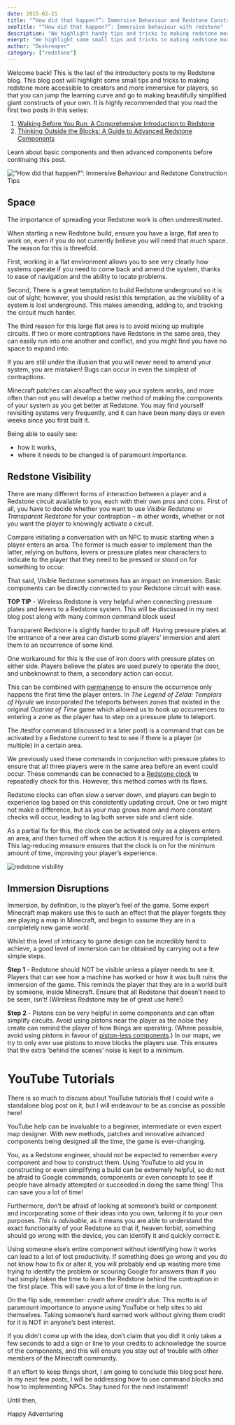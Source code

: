 ```yaml
---
date: 2015-02-21
title: "“How did that happen?”: Immersive Behaviour and Redstone Construction Tips"
seoTitle: "“How did that happen?”: Immersive behaviour with redstone"
description: "We highlight handy tips and tricks to making redstone more accessible to creators and more immersive for players."
exerpt: "We highlight some small tips and tricks to making redstone more accessible to creators and more immersive for players, so that you can jump the learning curve and start making beautifully simplified redstone constructs."
author: "Duskreaper"
category: ["redstone"]
---
```


Welcome back! This is the last of the introductory posts to my Redstone blog. This blog post will highlight some small tips and tricks to making redstone more accessible to creators and more immersive for players, so that you can jump the learning curve and go to making beautifully simplified giant constructs of your own. It is highly recommended that you read the first two posts in this series:

1. [Walking Before You Run: A Comprehensive Introduction to Redstone](/blog/redstone/walking-before-you-run-a-comprehensive-introduction-to-redstone/)
2. [Thinking Outside the Blocks: A Guide to Advanced Redstone Components](/blog/redstone/thinking-outside-the-blocks-a-guide-to-advanced-redstone-components/)

Learn about basic components and then advanced components before continuing this post.

![“How did that happen?”: Immersive Behaviour and Redstone Construction Tips](/blog/posts/immersivebehaviourandredstonecontructiontips/immersivebehaviour.png)

## Space

The importance of spreading your Redstone work is often underestimated.

When starting a new Redstone build, ensure you have a large, flat area to work on, even if you do not currently believe you will need that much space. The reason for this is threefold.

First, working in a flat environment allows you to see very clearly how systems operate if you need to come back and amend the system, thanks to ease of navigation and the ability to locate problems.

Second, There is a great temptation to build Redstone underground so it is out of sight; however, you should resist this temptation, as the visibility of a system is lost underground. This makes amending, adding to, and tracking the circuit much harder.

The third reason for this large flat area is to avoid mixing up multiple circuits. If two or more contraptions have Redstone in the same area, they can easily run into one another and conflict, and you might find you have no space to expand into.

If you are still under the illusion that you will never need to amend your system, you are mistaken! Bugs can occur in even the simplest of contraptions.

Minecraft patches can alsoaffect the way your system works, and more often than not you will develop a better method of making the components of your system as you get better at Redstone. You may find yourself revisiting systems very frequently, and it can have been many days or even weeks since you first built it.

Being able to easily see:

- how it works,
- where it needs to be changed is of paramount importance.

## Redstone Visibility

There are many different forms of interaction between a player and a Redstone circuit available to you, each with their own pros and cons. First of all, you have to decide whether you want to use _Visible Redstone_ or _Transparent Redstone_ for your contraption – in other words, whether or not you want the player to knowingly activate a circuit.

Compare initiating a conversation with an NPC to music starting when a player enters an area. The former is much easier to implement than the latter, relying on buttons, levers or pressure plates near characters to indicate to the player that they need to be pressed or stood on for something to occur.

That said, Visible Redstone sometimes has an impact on immersion. Basic components can be directly connected to your Redstone circuit with ease.

**TOP TIP** - Wireless Redstone is very helpful when connecting pressure plates and levers to a Redstone system. This will be discussed in my next blog post along with many common command block uses!

Transparent Redstone is slightly harder to pull off. Having pressure plates at the entrance of a new area can disturb some players’ immersion and alert them to an occurrence of some kind.

One workaround for this is the use of iron doors with pressure plates on either side. Players believe the plates are used purely to operate the door, and unbeknownst to them, a secondary action can occur.

This can be combined with [permanence](/blog/redstone/thinking-outside-the-blocks-a-guide-to-advanced-redstone-components/#permanence) to ensure the occurrence only happens the first time the player enters. In _The Legend of Zelda: Templars of Hyrule_ we incorporated the teleports between zones that existed in the original _Ocarina of Time_ game which allowed us to hook up occurrences to entering a zone as the player has to step on a pressure plate to teleport.

The /testfor command (discussed in a later post) is a command that can be activated by a Redstone current to test to see if there is a player (or multiple) in a certain area.

We previously used these commands in conjunction with pressure plates to ensure that all three players were in the same area before an event could occur. These commands can be connected to a [Redstone clock](/blog/redstone/thinking-outside-the-blocks-a-guide-to-advanced-redstone-components#redstone-clocks) to repeatedly check for this. However, this method comes with its flaws.

Redstone clocks can often slow a server down, and players can begin to experience lag based on this consistently updating circuit. One or two might not make a difference, but as your map grows more and more constant checks will occur, leading to lag both server side and client side.

As a partial fix for this, the clock can be activated only as a players enters an area, and then turned off when the action it is required for is completed. This lag-reducing measure ensures that the clock is on for the minimum amount of time, improving your player’s experience.

![redstone visbility](/blog/posts/immersivebehaviourandredstonecontructiontips/redstonevisibility.png)

## Immersion Disruptions

Immersion, by definition, is the player’s feel of the game. Some expert Minecraft map makers use this to such an effect that the player forgets they are playing a map in Minecraft, and begin to assume they are in a completely new game world.

Whilst this level of intricacy to game design can be incredibly hard to achieve, a good level of immersion can be obtained by carrying out a few simple steps.

**Step 1** - Redstone should NOT be visible unless a player needs to see it. Players that can see how a machine has worked or how it was built ruins the immersion of the game. This reminds the player that they are in a world built by someone, inside Minecraft. Ensure that all Redstone that doesn’t need to be seen, isn’t! (Wireless Redstone may be of great use here!)

**Step 2** - Pistons can be very helpful in some components and can often simplify circuits. Avoid using pistons near the player as the noise they create can remind the player of how things are operating. (Where possible, avoid using pistons in favour of [piston-less components](/blog/redstone/thinking-outside-the-blocks-a-guide-to-advanced-redstone-components/#t-flip-flop-components).) In our maps, we try to only ever use pistons to move blocks the players use. This ensures that the extra ‘behind the scenes’ noise is kept to a minimum.

# YouTube Tutorials

There is so much to discuss about YouTube tutorials that I could write a standalone blog post on it, but I will endeavour to be as concise as possible here!

YouTube help can be invaluable to a beginner, intermediate or even expert map designer. With new methods, patches and innovative advanced components being designed all the time, the game is ever-changing.

You, as a Redstone engineer, should not be expected to remember every component and how to construct them. Using YouTube to aid you in constructing or even simplifying a build can be extremely helpful, so do not be afraid to Google commands, components or even concepts to see if people have already attempted or succeeded in doing the same thing! This can save you a lot of time!

Furthermore, don’t be afraid of looking at someone’s build or component and incorporating some of their ideas into you own, tailoring it to your own purposes. _This is advisable_, as it means you are able to understand the exact functionality of your Redstone so that if, heaven forbid, something should go wrong with the device, you can identify it and quickly correct it.

Using someone else’s entire component without identifying how it works can lead to a lot of lost productivity. If something does go wrong and you do not know how to fix or alter it, you will probably end up wasting more time trying to identify the problem or scouring Google for answers than if you had simply taken the time to learn the Redstone behind the contraption in the first place. This will save you a lot of time in the long run.

On the flip side, remember: _credit where credit’s due_. This motto is of paramount importance to anyone using YouTube or help sites to aid themselves. Taking someone’s hard earned work without giving them credit for it is NOT in anyone’s best interest.

If you didn’t come up with the idea, don’t claim that you did! It only takes a few seconds to add a sign or line to your credits to acknowledge the source of the components, and this will ensure you stay out of trouble with other members of the Minecraft community.

If an effort to keep things short, I am going to conclude this blog post here. In my next few posts, I will be addressing how to use command blocks and how to implementing NPCs. Stay tuned for the next instalment!

Until then,

Happy Adventuring
